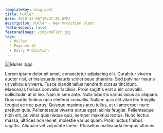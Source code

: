 ```yaml
---
templateKey: blog-post
title: Muller
date: 2020-12-08T10:27:20.076Z
description: Muller - New Prudction plant
featuredpost: false
featuredimage: /img/muller.jpg
tags:
  - Muller
  - EngineeriQ
  - Dairy Production
---
```

![Muller logo](/img/muller.jpg)

Lorem ipsum dolor sit amet, consectetur adipiscing elit. Curabitur viverra auctor nisl, et malesuada mauris scelerisque pharetra. Sed pulvinar mauris ut vehicula viverra. Fusce blandit tellus hendrerit cursus tincidunt. Maecenas finibus convallis facilisis. Proin sagittis erat a elit convallis sollicitudin at ut leo. Nam in sem ante. Nulla lobortis varius lacus ac aliquam. Duis mattis finibus odio eleifend convallis. Nullam quis elit vitae leo fringilla feugiat ac nec purus. Quisque maximus arcu tellus, ut ullamcorper nunc pretium quis. Pellentesque viverra purus eget lacinia feugiat. Pellentesque nibh elit, pulvinar quis neque quis, semper maximus lectus. Nunc lectus massa, ultrices non leo et, molestie varius quam. Proin luctus finibus sagittis. Aliquam vel vulputate lorem. Phasellus malesuada tempus ultrices.